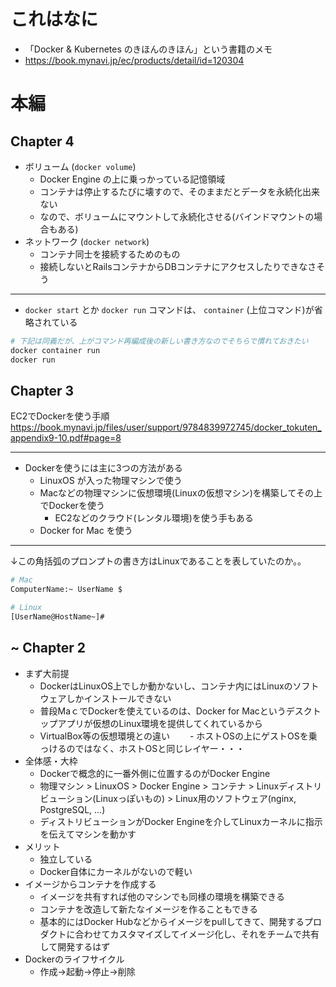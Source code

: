 # これはなに
- 「Docker & Kubernetes のきほんのきほん」という書籍のメモ
- https://book.mynavi.jp/ec/products/detail/id=120304

# 本編

## Chapter 4
- ボリューム (`docker volume`)
  - Docker Engine の上に乗っかっている記憶領域
  - コンテナは停止するたびに壊すので、そのままだとデータを永続化出来ない
  - なので、ボリュームにマウントして永続化させる(バインドマウントの場合もある)
- ネットワーク (`docker network`)
  - コンテナ同士を接続するためのもの
  - 接続しないとRailsコンテナからDBコンテナにアクセスしたりできなさそう

---

- `docker start` とか `docker run` コマンドは、 `container` (上位コマンド)が省略されている
```bash
# 下記は同義だが、上がコマンド再編成後の新しい書き方なのでそちらで慣れておきたい
docker container run
docker run
```


## Chapter 3

EC2でDockerを使う手順
https://book.mynavi.jp/files/user/support/9784839972745/docker_tokuten_appendix9-10.pdf#page=8

---

- Dockerを使うには主に3つの方法がある
  - LinuxOS が入った物理マシンで使う
  - Macなどの物理マシンに仮想環境(Linuxの仮想マシン)を構築してその上でDockerを使う
    - EC2などのクラウド(レンタル環境)を使う手もある
  - Docker for Mac を使う

---

↓この角括弧のプロンプトの書き方はLinuxであることを表していたのか。。
```bash
# Mac
ComputerName:~ UserName $

# Linux
[UserName@HostName~]#
```

## ~ Chapter 2
- まず大前提
  - DockerはLinuxOS上でしか動かないし、コンテナ内にはLinuxのソフトウェアしかインストールできない
  - 普段MaｃでDockerを使えているのは、Docker for Macというデスクトップアプリが仮想のLinux環境を提供してくれているから
  - VirtualBox等の仮想環境との違い
  　　- ホストOSの上にゲストOSを乗っけるのではなく、ホストOSと同じレイヤー・・・
- 全体感・大枠
  - Dockerで概念的に一番外側に位置するのがDocker Engine
  - 物理マシン > LinuxOS > Docker Engine > コンテナ > Linuxディストリビューション(Linuxっぽいもの) > Linux用のソフトウェア(nginx, PostgreSQL, ...)
  - ディストリビューションがDocker Engineを介してLinuxカーネルに指示を伝えてマシンを動かす
- メリット
  - 独立している
  - Docker自体にカーネルがないので軽い
- イメージからコンテナを作成する
  - イメージを共有すれば他のマシンでも同様の環境を構築できる
  - コンテナを改造して新たなイメージを作ることもできる
  - 基本的にはDocker Hubなどからイメージをpullしてきて、開発するプロダクトに合わせてカスタマイズしてイメージ化し、それをチームで共有して開発するはず
- Dockerのライフサイクル
  - 作成→起動→停止→削除
